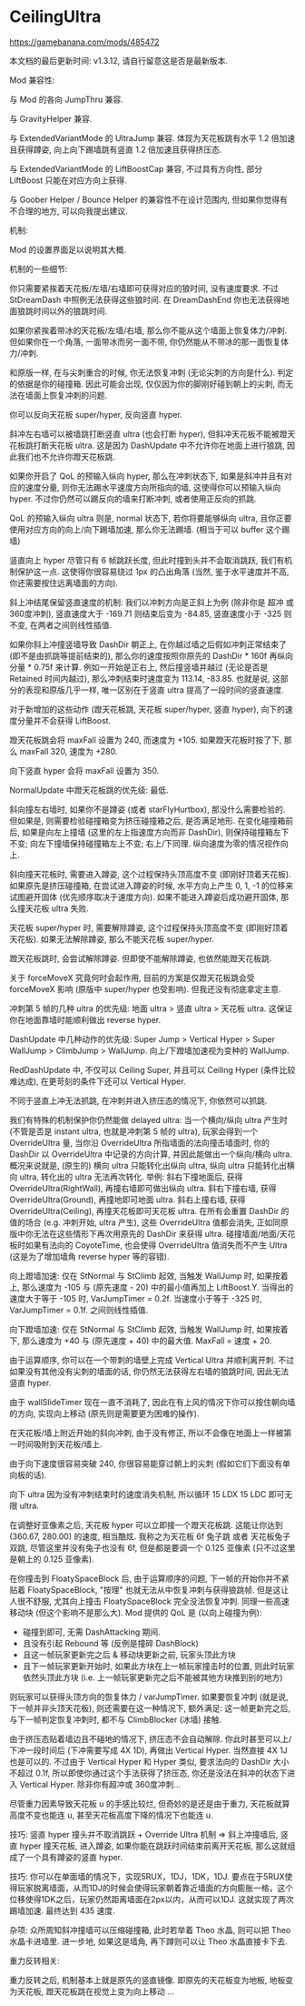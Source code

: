 # CeilingUltra

https://gamebanana.com/mods/485472

本文档的最后更新时间: v1.3.12, 请自行留意这是否是最新版本.

Mod 兼容性:

与 Mod 的各向 JumpThru 兼容.

与 GravityHelper 兼容.

与 ExtendedVariantMode 的 UltraJump 兼容. 体现为天花板跳有水平 1.2 倍加速且获得蹲姿, 向上向下踢墙跳有竖直 1.2 倍加速且获得挤压态.

与 ExtendedVariantMode 的 LiftBoostCap 兼容, 不过具有方向性, 部分 LiftBoost 只能在对应方向上获得.

与 Goober Helper / Bounce Helper 的兼容性不在设计范围内, 但如果你觉得有不合理的地方, 可以向我提出建议.

机制:

Mod 的设置界面足以说明其大概.

机制的一些细节:

你只需要紧挨着天花板/左墙/右墙即可获得对应的狼时间, 没有速度要求. 不过 StDreamDash 中照例无法获得这些狼时间. 在 DreamDashEnd 你也无法获得地面狼跳时间以外的狼跳时间.

如果你紧挨着带冰的天花板/左墙/右墙, 那么你不能从这个墙面上恢复体力/冲刺. 但如果你在一个角落, 一面带冰而另一面不带, 你仍然能从不带冰的那一面恢复体力/冲刺.

和原版一样, 在与尖刺重合的时候, 你无法恢复冲刺 (无论尖刺的方向是什么). 判定的依据是你的碰撞箱. 因此可能会出现, 仅仅因为你的脚刚好碰到朝上的尖刺, 而无法在墙面上恢复冲刺的问题.

你可以反向天花板 super/hyper, 反向竖直 hyper.

斜冲左右墙可以被墙跳打断竖直 ultra (也会打断 hyper), 但斜冲天花板不能被蹬天花板跳打断天花板 ultra. 这是因为 DashUpdate 中不允许你在地面上进行狼跳, 因此我们也不允许你蹬天花板跳.

如果你开启了 QoL 的预输入纵向 hyper, 那么在冲刺状态下, 如果是斜冲并且有对应的速度分量, 则你无法踢水平速度方向所指向的墙, 这使得你可以预输入纵向 hyper. 不过你仍然可以踢反向的墙来打断冲刺, 或者使用正反向的抓跳.

QoL 的预输入纵向 ultra 则是, normal 状态下, 若你将要能够纵向 ultra, 且你正要使用对应方向的向上/向下踢墙加速, 那么你无法踢墙. (相当于可以 buffer 这个踢墙)

竖直向上 hyper 尽管只有 6 帧跳跃长度, 但此时撞到头并不会取消跳跃, 我们有机制保护这一点. 这使得你很容易绕过 1px 的凸出角落 (当然, 鉴于水平速度并不高, 你还需要按住远离墙面的方向).

斜上冲结尾保留竖直速度的机制: 我们以冲刺方向是正斜上为例 (除非你是 超冲 或 360度冲刺), 竖直速度大于 -169.71 则结束后变为 -84.85, 竖直速度小于 -325 则不变, 在两者之间则线性插值.

如果你斜上冲撞竖墙导致 DashDir 朝正上, 在你越过墙之后假如冲刺正常结束了 (即不是由抓跳等提前结束的), 那么你的速度按照你原先的 DashDir * 160f 再纵向分量 * 0.75f 来计算. 例如一开始是正右上, 然后撞竖墙并越过 (无论是否是 Retained 时间内越过), 那么冲刺结束时速度变为 113.14, -83.85. 也就是说, 这部分的表现和原版几乎一样, 唯一区别在于竖直 ultra 提高了一段时间的竖直速度.

对于新增加的这些动作 (蹬天花板跳, 天花板 super/hyper, 竖直 hyper), 向下的速度分量并不会获得 LiftBoost.

蹬天花板跳会将 maxFall 设置为 240, 而速度为 +105. 如果蹬天花板时按了下, 那么 maxFall 320, 速度为 +280.

向下竖直 hyper 会将 maxFall 设置为 350.

NormalUpdate 中蹬天花板跳的优先级: 最低.

斜向撞左右墙时, 如果你不是蹲姿 (或者 starFlyHurtbox), 那没什么需要检验的. 但如果是, 则需要检验碰撞箱变为挤压碰撞箱之后, 是否满足地形. 在变化碰撞箱前后, 如果是向左上撞墙 (这里的左上指速度方向而非 DashDir), 则保持碰撞箱左下不变; 向左下撞墙保持碰撞箱左上不变; 右上/下同理. 纵向速度为零的情况视作向上.

斜向撞天花板时, 需要进入蹲姿, 这个过程保持头顶高度不变 (即刚好顶着天花板). 如果原先是挤压碰撞箱, 在尝试进入蹲姿的时候, 水平方向上产生 0, 1, -1 的位移来试图避开固体 (优先顺序取决于速度方向). 如果不能进入蹲姿后成功避开固体, 那么撞天花板 ultra 失败.

天花板 super/hyper 时, 需要解除蹲姿, 这个过程保持头顶高度不变 (即刚好顶着天花板). 如果无法解除蹲姿, 那么不能天花板 super/hyper.

蹬天花板跳时, 会尝试解除蹲姿. 但即使不能解除蹲姿, 也依然能蹬天花板跳.

关于 forceMoveX 究竟何时会起作用, 目前的方案是仅蹬天花板跳会受 forceMoveX 影响 (原版中 super/hyper 也受影响). 但我还没有彻底拿定主意.

冲刺第 5 帧的几种 ultra 的优先级: 地面 ultra > 竖直 ultra > 天花板 ultra. 这保证你在地面靠墙时能顺利做出 reverse hyper.

DashUpdate 中几种动作的优先级: Super Jump > Vertical Hyper > Super WallJump > ClimbJump > WallJump. 向上/下蹬墙加速视为变种的 WallJump.

RedDashUpdate 中, 不仅可以 Ceiling Super, 并且可以 Ceiling Hyper (条件比较难达成), 在更苛刻的条件下还可以 Vertical Hyper.

不同于竖直上冲无法抓跳, 在冲刺并进入挤压态的情况下, 你依然可以抓跳.

我们有特殊的机制保护你仍然能做 delayed ultra: 当一个横向/纵向 ultra 产生时 (不管是否是 instant ultra, 也就是冲刺第 5 帧的 ultra), 玩家会得到一个 OverrideUltra 量, 当你沿 OverrideUltra 所指墙面的法向撞击墙面时, 你的 DashDir 以 OverrideUltra 中记录的方向计算, 并因此能做出一个纵向/横向 ultra. 概况来说就是, (原生的) 横向 ultra 只能转化出纵向 ultra, 纵向 ultra 只能转化出横向 ultra, 转化出的 ultra 无法再次转化. 举例: 斜右下撞地面后, 获得 OverrideUltra(RightWall), 再撞右墙即可做出纵向 ultra. 斜右下撞右墙, 获得 OverrideUltra(Ground), 再撞地即可地面 ultra. 斜右上撞右墙, 获得 OverrideUltra(Ceiling), 再撞天花板即可天花板 ultra. 在所有会重置 DashDir 的值的场合 (e.g. 冲刺开始, ultra 产生), 这些 OverrideUltra 值都会消失, 正如同原版中你无法在这些情形下再次用原先的 DashDir 来获得 ultra. 碰撞墙面/地面/天花板时如果有法向的 CoyoteTime, 也会使得 OverrideUltra 值消失而不产生 Ultra (这是为了增加墙角 reverse hyper 等的容错).

向上蹬墙加速: 仅在 StNormal 与 StClimb 起效, 当触发 WallJump 时, 如果按着上, 那么速度为 -105 与 (原先速度 - 20) 中的最小值再加上 LiftBoost.Y. 当得出的速度大于等于 -105 时, VarJumpTimer = 0.2f. 当速度小于等于 -325 时, VarJumpTimer = 0.1f. 之间则线性插值.

向下蹬墙加速: 仅在 StNormal 与 StClimb 起效, 当触发 WallJump 时, 如果按着下, 那么速度为 +40 与 (原先速度 + 40) 中的最大值. MaxFall = 速度 + 20.

由于运算顺序, 你可以在一个带刺的墙壁上完成 Vertical Ultra 并顺利离开刺. 不过如果没有其他没有尖刺的墙面的话, 你仍然无法获得左右墙的狼跳时间, 因此无法竖直 hyper.

由于 wallSlideTimer 现在一直不消耗了, 因此在有上风的情况下你可以按住朝向墙的方向, 实现向上移动 (原先则是需要更为困难的操作).

在天花板/墙上附近开始的斜向冲刺, 由于没有修正, 所以不会像在地面上一样被第一时间吸附到天花板/墙上.

由于向下速度很容易突破 240, 你很容易能穿过朝上的尖刺 (假如它们下面没有单向板的话).

向下 ultra 因为没有冲刺结束时的速度消失机制, 所以循环 15 LDX 15 LDC 即可无限 ultra.

在调整好亚像素之后, 天花板 hyper 可以立即接一个蹬天花板跳. 这能让你达到 (360.67, 280.00) 的速度, 相当酷炫. 我称之为天花板 6f 兔子跳 或者 天花板兔子双跳, 尽管这里并没有兔子也没有 6f, 但是都是要调一个 0.125 亚像素 (只不过这里是朝上的 0.125 亚像素).


在你撞击到 FloatySpaceBlock 后, 由于运算顺序的问题, 下一帧的开始你并不紧贴着 FloatySpaceBlock, "按理" 也就无法从中恢复冲刺与获得狼跳帧. 但是这让人很不舒服, 尤其向上撞击 FloatySpaceBlock 完全没法恢复冲刺. 同理一些高速移动块 (但这个影响不是那么大). Mod 提供的 QoL 是 (以向上碰撞为例):
- 碰撞到即可, 无需 DashAttacking 期间.
- 且没有引起 Rebound 等 (反例是撞碎 DashBlock)
- 且这一帧玩家更新完之后 & 移动块更新之前, 玩家头顶此方块
- 且下一帧玩家更新开始时, 如果此方块在上一帧玩家撞击时的位置, 则此时玩家依然头顶此方块 (i.e. 上一帧玩家更新完之后不能被其他方块推到别的地方)

则玩家可以获得头顶方向的恢复体力 / varJumpTimer. 如果要恢复冲刺 (就是说, 下一帧并非头顶天花板), 则还需要在这一种情况下, 额外满足: 这一帧更新完之后, 与下一帧判定恢复冲刺时, 都不与 ClimbBlocker (冰墙) 接触.


由于挤压态贴着墙边且不碰地的情况下, 挤压态不会自动解除. 你此时甚至可以上/下冲一段时间后 (下冲需要写成 4X 1D), 再做出 Vertical Hyper. 当然直接 4X 1J 也是可以的. 不过由于 Vertical Hyper 和 Hyper 类似, 要求法向的 DashDir 大小不超过 0.1f, 所以即使你通过这个手法获得了挤压态, 你还是没法在斜冲的状态下进入 Vertical Hyper. 除非你有超冲或 360度冲刺...

尽管重力因素导致天花板 u 的手感比较烂, 但奇妙的是还是由于重力, 天花板就算高度不变也能连 u, 甚至天花板高度下降的情况下也能连 u.

技巧: 竖直 hyper 撞头并不取消跳跃 + Override Ultra 机制 => 斜上冲撞墙后, 竖直 hyper 撞天花板, 进入蹲姿, 如果你能在跳跃时间结束前离开天花板, 那么这就组成了一个具有蹲姿的竖直 hyper.

技巧: 你可以在单面墙的情况下，实现5RUX，1DJ，1DK，1DJ. 要点在于5RUX使得玩家脱离墙面，从而1DJ的时候会使得玩家朝着靠近墙面的方向膨胀一格，这个位移使得1DK之后，玩家仍然距离墙面在2px以内，从而可以1DJ. 这就实现了两次踢墙加速. 最终达到 435 速度.

杂项: 众所周知斜冲撞墙可以压缩碰撞箱, 此时若举着 Theo 水晶, 则可以把 Theo 水晶卡进墙里. 进一步地, 如果这是墙角, 再下蹲则可以让 Theo 水晶直接卡下去.

重力反转相关:

重力反转之后, 机制基本上就是原先的竖直镜像. 即原先的天花板变为地板, 地板变为天花板, 蹬天花板跳在视觉上变为向上移动 ...